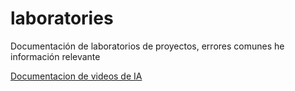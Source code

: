 # laboratories
Documentación de laboratorios de proyectos, errores comunes he información relevante 


[Documentacion de videos de IA](https://www.notion.so/Conceptos-b-sicos-de-IA-db8b4f487afe4c1fa736766ee552a16d)

